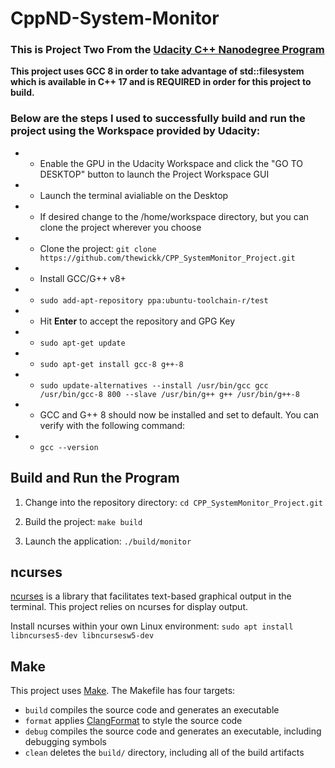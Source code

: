 # CppND-System-Monitor

### This is Project Two From the [Udacity C++ Nanodegree Program](https://www.udacity.com)

**This project uses GCC 8 in order to take advantage of std::filesystem which is available in C++ 17 and is REQUIRED in order for this project to build.**
 
### Below are the steps I used to successfully build and run the project using the Workspace provided by Udacity:
* - Enable the GPU in the Udacity Workspace and click the "GO TO DESKTOP" button to launch the Project Workspace GUI
* - Launch the terminal avialiable on the Desktop
* - If desired change to the /home/workspace directory, but you can clone the project wherever you choose
* - Clone the project: `git clone https://github.com/thewickk/CPP_SystemMonitor_Project.git`
* - Install GCC/G++ v8+
* - `sudo add-apt-repository ppa:ubuntu-toolchain-r/test`
* - Hit **Enter** to accept the repository and GPG Key
* - `sudo apt-get update`
* - `sudo apt-get install gcc-8 g++-8`
* - `sudo update-alternatives --install /usr/bin/gcc gcc /usr/bin/gcc-8 800 --slave /usr/bin/g++ g++ /usr/bin/g++-8`
* - GCC and G++ 8 should now be installed and set to default. You can verify with the following command:
* - `gcc --version`

## Build and Run the Program

1. Change into the repository directory: `cd CPP_SystemMonitor_Project.git`

2. Build the project: `make build`

3. Launch the application: `./build/monitor`


## ncurses
[ncurses](https://www.gnu.org/software/ncurses/) is a library that facilitates text-based graphical output in the terminal. This project relies on ncurses for display output.


Install ncurses within your own Linux environment: `sudo apt install libncurses5-dev libncursesw5-dev`

## Make
This project uses [Make](https://www.gnu.org/software/make/). The Makefile has four targets:
* `build` compiles the source code and generates an executable
* `format` applies [ClangFormat](https://clang.llvm.org/docs/ClangFormat.html) to style the source code
* `debug` compiles the source code and generates an executable, including debugging symbols
* `clean` deletes the `build/` directory, including all of the build artifacts



